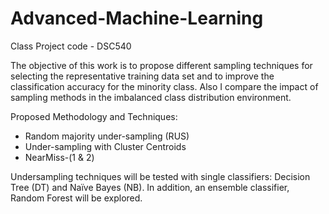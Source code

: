 # Advanced-Machine-Learning
Class Project code - DSC540

The objective of this work is to propose different sampling techniques for selecting the representative training data set and to improve the classification accuracy for the minority class. Also I compare the impact of sampling methods in the imbalanced class distribution environment.

Proposed Methodology and Techniques:

- Random majority under-sampling (RUS)
- Under-sampling with Cluster Centroids
- NearMiss-(1 & 2)

Undersampling techniques will be tested with single classifiers: Decision Tree (DT) and Naïve Bayes (NB). In addition, an ensemble classifier, Random Forest will be explored.
